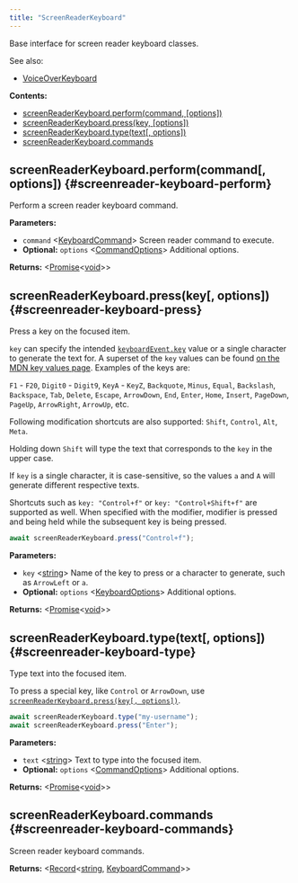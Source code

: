 ```yaml
---
title: "ScreenReaderKeyboard"
---
```


Base interface for screen reader keyboard classes.

See also:

- [VoiceOverKeyboard]

**Contents:**

- [screenReaderKeyboard.perform(command, [options])](./class-screenreader-keyboard#screenreader-keyboard-perform)
- [screenReaderKeyboard.press(key, [options])](./class-screenreader-keyboard#screenreader-keyboard-press)
- [screenReaderKeyboard.type(text[, options])](./class-screenreader-keyboard#screenreader-keyboard-type)
- [screenReaderKeyboard.commands](./class-screenreader-keyboard#screenreader-keyboard-commands)

## screenReaderKeyboard.perform(command[, options]) {#screenreader-keyboard-perform}

Perform a screen reader keyboard command.

**Parameters:**

- `command` &#60;[KeyboardCommand]&#62; Screen reader command to execute.
- **Optional:** `options` &#60;[CommandOptions]&#62; Additional options.

**Returns:** &#60;[Promise]<[void]>&#62;

## screenReaderKeyboard.press(key[, options]) {#screenreader-keyboard-press}

Press a key on the focused item.

`key` can specify the intended [`keyboardEvent.key`](https://developer.mozilla.org/en-US/docs/Web/API/KeyboardEvent/key)
value or a single character to generate the text for. A superset of the `key` values can be found
[on the MDN key values page](https://developer.mozilla.org/en-US/docs/Web/API/KeyboardEvent/key/Key_Values). Examples of the keys are:

`F1` - `F20`, `Digit0` - `Digit9`, `KeyA` - `KeyZ`, `Backquote`, `Minus`, `Equal`, `Backslash`, `Backspace`, `Tab`,
`Delete`, `Escape`, `ArrowDown`, `End`, `Enter`, `Home`, `Insert`, `PageDown`, `PageUp`, `ArrowRight`, `ArrowUp`, etc.

Following modification shortcuts are also supported: `Shift`, `Control`, `Alt`, `Meta`.

Holding down `Shift` will type the text that corresponds to the `key` in the upper case.

If `key` is a single character, it is case-sensitive, so the values `a` and `A` will generate different respective
texts.

Shortcuts such as `key: "Control+f"` or `key: "Control+Shift+f"` are supported as well. When specified with the
modifier, modifier is pressed and being held while the subsequent key is being pressed.

```ts
await screenReaderKeyboard.press("Control+f");
```

**Parameters:**

- `key` &#60;[string]&#62; Name of the key to press or a character to generate, such as `ArrowLeft` or `a`.
- **Optional:** `options` &#60;[KeyboardOptions]&#62; Additional options.

**Returns:** &#60;[Promise]<[void]>&#62;

## screenReaderKeyboard.type(text[, options]) {#screenreader-keyboard-type}

Type text into the focused item.

To press a special key, like `Control` or `ArrowDown`, use [`screenReaderKeyboard.press(key[, options])`](./class-screenreader-keyboard#screenreader-keyboard-press).

```ts
await screenReaderKeyboard.type("my-username");
await screenReaderKeyboard.press("Enter");
```

**Parameters:**

- `text` &#60;[string]&#62; Text to type into the focused item.
- **Optional:** `options` &#60;[CommandOptions]&#62; Additional options.

**Returns:** &#60;[Promise]<[void]>&#62;

## screenReaderKeyboard.commands {#screenreader-keyboard-commands}

Screen reader keyboard commands.

**Returns:** &#60;[Record]<[string], [KeyboardCommand]>&#62;

[commandoptions]: ./class-command-options "CommandOptions"
[keyboardcommand]: ./class-keyboard-command "KeyboardCommand"
[keyboardoptions]: ./class-keyboard-options "KeyboardOptions"
[voiceoverkeyboard]: ./class-voiceover-keyboard "VoiceOverKeyboard"
[promise]: https://developer.mozilla.org/en-US/docs/Web/JavaScript/Reference/Global_Objects/Promise "Promise"
[string]: https://developer.mozilla.org/en-US/docs/Web/JavaScript/Data_structures#String_type "string"
[void]: https://developer.mozilla.org/en-US/docs/Web/JavaScript/Reference/Global_Objects/undefined "void"
[record]: https://www.typescriptlang.org/docs/handbook/utility-types.html#recordkeys-type "Record"
